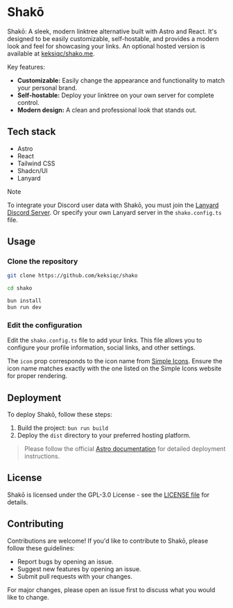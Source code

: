# Shakō

Shakō: A sleek, modern linktree alternative built with Astro and React. It's designed to be easily customizable, self-hostable, and provides a modern look and feel for showcasing your links. An optional hosted version is available at [keksiqc/shako.me](https://github.com/keksiq/shako.me).

Key features:

- **Customizable:** Easily change the appearance and functionality to match your personal brand.
- **Self-hostable:** Deploy your linktree on your own server for complete control.
- **Modern design:** A clean and professional look that stands out.

## Tech stack

- Astro
- React
- Tailwind CSS
- Shadcn/UI
- Lanyard

> [!NOTE]
> To integrate your Discord user data with Shakō, you must join the [Lanyard Discord Server](https://discord.gg/lanyard). Or specify your own Lanyard server in the `shako.config.ts` file.

## Usage

### Clone the repository

```bash
git clone https://github.com/keksiqc/shako

cd shako

bun install
bun run dev
```

### Edit the configuration

Edit the `shako.config.ts` file to add your links. This file allows you to configure your profile information, social links, and other settings.

The `icon` prop corresponds to the icon name from [Simple Icons](https://simpleicons.org/). Ensure the icon name matches exactly with the one listed on the Simple Icons website for proper rendering.

## Deployment

To deploy Shakō, follow these steps:

1.  Build the project: `bun run build`
2.  Deploy the `dist` directory to your preferred hosting platform.

> Please follow the official [Astro documentation](https://docs.astro.build/en/guides/deploy/) for detailed deployment instructions.

## License

Shakō is licensed under the GPL-3.0 License - see the [LICENSE file](./LICENSE) for details.

## Contributing

Contributions are welcome! If you'd like to contribute to Shakō, please follow these guidelines:

- Report bugs by opening an issue.
- Suggest new features by opening an issue.
- Submit pull requests with your changes.

For major changes, please open an issue first to discuss what you would like to change.
